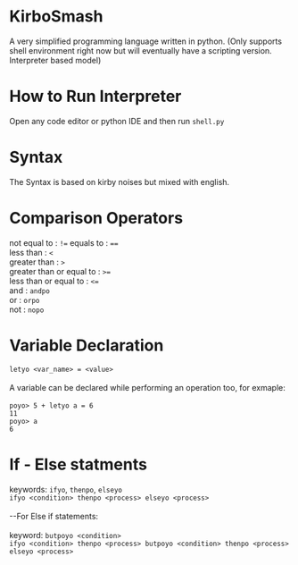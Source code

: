 # KirboSmash
A very simplified programming language written in python. (Only supports shell environment right now but will eventually have a scripting version. Interpreter based model)

# How to Run Interpreter
Open any code editor or python IDE and then run `shell.py`
# Syntax

The Syntax is based on kirby noises but mixed with english. 

# Comparison Operators

not equal to : `!=`
equals to : `==`
<br /> less than : `<`
<br /> greater than : `>`
<br /> greater than or equal to : `>=`
<br /> less than or equal to : `<=`
<br /> and : `andpo`
<br /> or : `orpo`
<br /> not : `nopo`

# Variable Declaration

`letyo <var_name> = <value>`
<br /><br />
A variable can be declared while performing an operation too, for exmaple:<br />
<br />`poyo> 5 + letyo a = 6`
<br />`11`
<br /> `poyo> a`
<br /> `6`

# If - Else statments 
keywords: `ifyo`, `thenpo`, `elseyo`
<br />
`ifyo <condition> thenpo <process> elseyo <process>`
<br />
<br />
--For Else if statements:
<br />
<br /> keyword: `butpoyo <condition>`
<br /> `ifyo <condition> thenpo <process> butpoyo <condition> thenpo <process> elseyo <process>`

